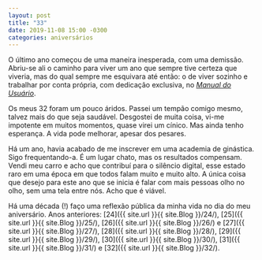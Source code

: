 ```yaml
---
layout: post
title: "33"
date: 2019-11-08 15:00 -0300
categories: aniversários
---
```

O último ano começou de uma maneira inesperada, com uma demissão. Abriu-se ali o caminho para viver um ano que sempre tive certeza que viveria, mas do qual sempre me esquivara até então: o de viver sozinho e trabalhar por conta própria, com dedicação exclusiva, no [_Manual do Usuário_](https://manualdousuario.net).

Os meus 32 foram um pouco áridos. Passei um tempão comigo mesmo, talvez mais do que seja saudável. Desgostei de muita coisa, vi-me impotente em muitos momentos, quase virei um cínico. Mas ainda tenho esperança. A vida pode melhorar, apesar dos pesares.

Há um ano, havia acabado de me inscrever em uma academia de ginástica. Sigo frequentando-a. É um lugar chato, mas os resultados compensam. Vendi meu carro e acho que contribuí para o silêncio digital, esse estado raro em uma época em que todos falam muito e muito alto. A única coisa que desejo para este ano que se inicia é falar com mais pessoas olho no olho, sem uma tela entre nós. Acho que é viável.

Há uma década (!) faço uma reflexão pública da minha vida no dia do meu aniversário. Anos anteriores: [24]({{ site.url }}{{ site.Blog }}/24/), [25]({{ site.url }}{{ site.Blog }}/25/), [26]({{ site.url }}{{ site.Blog }}/26/) e [27]({{ site.url }}{{ site.Blog }}/27/), [28]({{ site.url }}{{ site.Blog }}/28/), [29]({{ site.url }}{{ site.Blog }}/29/), [30]({{ site.url }}{{ site.Blog }}/30/), [31]({{ site.url }}{{ site.Blog }}/31/) e [32]({{ site.url }}{{ site.Blog }}/32/).